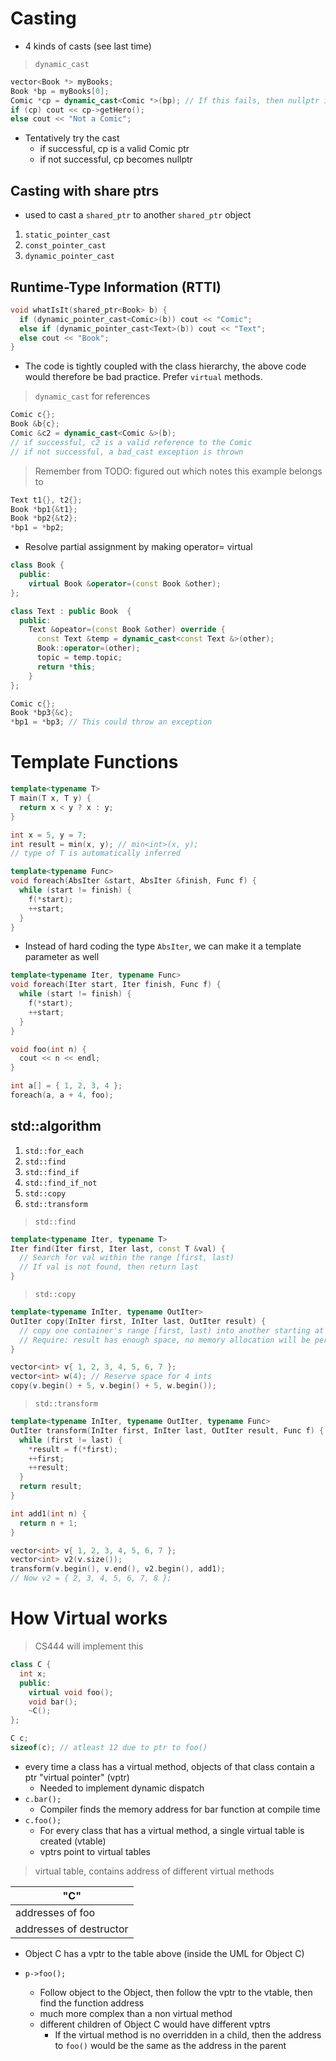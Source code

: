 # Casting

* 4 kinds of casts (see last time)

> `dynamic_cast`

```cpp
vector<Book *> myBooks;
Book *bp = myBooks[0];
Comic *cp = dynamic_cast<Comic *>(bp); // If this fails, then nullptr is returned
if (cp) cout << cp->getHero();
else cout << "Not a Comic";
```

* Tentatively try the cast
  * if successful, cp is a valid Comic ptr
  * if not successful, cp becomes nullptr

## Casting with share ptrs

* used to cast a `shared_ptr` to another `shared_ptr` object

1. `static_pointer_cast`
2. `const_pointer_cast`
3. `dynamic_pointer_cast`

## Runtime-Type Information (RTTI)

```cpp
void whatIsIt(shared_ptr<Book> b) {
  if (dynamic_pointer_cast<Comic>(b)) cout << "Comic";
  else if (dynamic_pointer_cast<Text>(b)) cout << "Text";
  else cout << "Book";
}
```

* The code is tightly coupled with the class hierarchy, the above code would therefore be bad practice. Prefer `virtual` methods.

> `dynamic_cast` for references

```cpp
Comic c{};
Book &b{c};
Comic &c2 = dynamic_cast<Comic &>(b);
// if successful, c2 is a valid reference to the Comic
// if not successful, a bad_cast exception is thrown
```

> Remember from TODO: figured out which notes this example belongs to

```cpp
Text t1{}, t2{};
Book *bp1{&t1};
Book *bp2{&t2};
*bp1 = *bp2;
```

* Resolve partial assignment by making operator= virtual

```cpp
class Book {
  public:
    virtual Book &operator=(const Book &other);
};

class Text : public Book  {
  public:
    Text &opeator=(const Book &other) override {
      const Text &temp = dynamic_cast<const Text &>(other);
      Book::operator=(other);
      topic = temp.topic;
      return *this;
    }
};

Comic c{};
Book *bp3{&c};
*bp1 = *bp3; // This could throw an exception
```

# Template Functions

```cpp
template<typename T>
T main(T x, T y) {
  return x < y ? x : y;
}

int x = 5, y = 7;
int result = min(x, y); // min<int>(x, y);
// type of T is automatically inferred
```

```cpp
template<typename Func>
void foreach(AbsIter &start, AbsIter &finish, Func f) {
  while (start != finish) {
    f(*start);
    ++start;
  }
}
```

* Instead of hard coding the type `AbsIter`, we can make it a template parameter as well

```cpp
template<typename Iter, typename Func>
void foreach(Iter start, Iter finish, Func f) {
  while (start != finish) {
    f(*start);
    ++start;
  }
}

void foo(int n) {
  cout << n << endl;
}

int a[] = { 1, 2, 3, 4 };
foreach(a, a + 4, foo);
```

## std::algorithm

1. `std::for_each`
2. `std::find`
3. `std::find_if`
4. `std::find_if_not`
5. `std::copy`
6. `std::transform`

> `std::find`

```cpp
template<typename Iter, typename T>
Iter find(Iter first, Iter last, const T &val) {
  // Search for val within the range [first, last)
  // If val is not found, then return last
}
```

> `std::copy`

```cpp
template<typename InIter, typename OutIter>
OutIter copy(InIter first, InIter last, OutIter result) {
  // copy one container's range [first, last) into another starting at result
  // Require: result has enough space, no memory allocation will be performed
}

vector<int> v{ 1, 2, 3, 4, 5, 6, 7 };
vector<int> w(4); // Reserve space for 4 ints
copy(v.begin() + 5, v.begin() + 5, w.begin());
```

> `std::transform`

```cpp
template<typename InIter, typename OutIter, typename Func>
OutIter transform(InIter first, InIter last, OutIter result, Func f) {
  while (first != last) {
    *result = f(*first);
    ++first;
    ++result;
  }
  return result;
}

int add1(int n) {
  return n + 1;
}

vector<int> v{ 1, 2, 3, 4, 5, 6, 7 };
vector<int> v2(v.size());
transform(v.begin(), v.end(), v2.begin(), add1);
// Now v2 = { 2, 3, 4, 5, 6, 7, 8 };
```

# How Virtual works

> CS444 will implement this

```cpp
class C {
  int x;
  public:
    virtual void foo();
    void bar();
    ~C();
};

C c;
sizeof(c); // atleast 12 due to ptr to foo()
```

* every time a class has a virtual method, objects of that class contain a ptr "virtual pointer" (vptr)
  * Needed to implement dynamic dispatch
* `c.bar();`
  * Compiler finds the memory address for bar function at compile time
* `c.foo();`
  * For every class that has a virtual method, a single virtual table is created (vtable)
  * vptrs point to virtual tables

> virtual table, contains address of different virtual methods

| "C" |
| - |
| addresses of foo |
| addresses of destructor |

* Object C has a vptr to the table above (inside the UML for Object C)

* `p->foo();`
  * Follow object to the Object, then follow the vptr to the vtable, then find the function address
  * much more complex than a non virtual method
  * different children of Object C would have different vptrs
    * If the virtual method is no overridden in a child, then the address to `foo()` would be the same as the address in the parent
